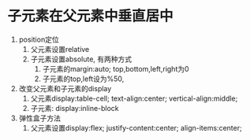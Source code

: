 # 子元素在父元素中垂直居中
1. position定位 
    1. 父元素设置relative
    2. 子元素设置absolute, 有两种方式
        1. 子元素的margin:auto; top,bottom,left,right为0
        2. 子元素的top,left设为%50,
2. 改变父元素和子元素的display
    1. 父元素display:table-cell; text-align:center; vertical-align:middle;
    2. 子元素: display:inline-block
3. 弹性盒子方法
    1. 父元素设置display:flex; justify-content:center; align-items:center;